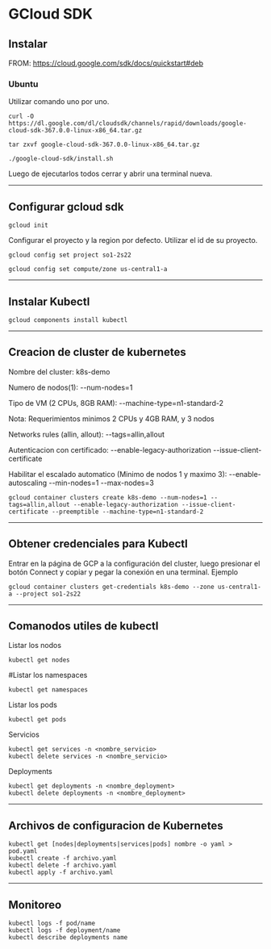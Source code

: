 # GCloud SDK

## Instalar

FROM: https://cloud.google.com/sdk/docs/quickstart#deb

### Ubuntu
Utilizar comando uno por uno. 
```
curl -O https://dl.google.com/dl/cloudsdk/channels/rapid/downloads/google-cloud-sdk-367.0.0-linux-x86_64.tar.gz
```
```
tar zxvf google-cloud-sdk-367.0.0-linux-x86_64.tar.gz
```
```
./google-cloud-sdk/install.sh
```
Luego de ejecutarlos todos cerrar y abrir una terminal nueva.

-----------
## Configurar gcloud sdk
```
gcloud init
```
Configurar el proyecto y la region por defecto. Utilizar el id de su proyecto.
```
gcloud config set project so1-2s22
```
```
gcloud config set compute/zone us-central1-a
```
-----------
## Instalar Kubectl
```
gcloud components install kubectl
```

-----------
## Creacion de cluster de kubernetes

Nombre del cluster: k8s-demo

Numero de nodos(1): --num-nodes=1

Tipo de VM (2 CPUs, 8GB RAM): --machine-type=n1-standard-2

Nota: Requerimientos minimos 2 CPUs y 4GB RAM, y 3 nodos

Networks rules (allin, allout): --tags=allin,allout

Autenticacion con certificado: --enable-legacy-authorization --issue-client-certificate

Habilitar el escalado automatico (Minimo de nodos 1 y maximo 3): --enable-autoscaling --min-nodes=1 --max-nodes=3
```
gcloud container clusters create k8s-demo --num-nodes=1 --tags=allin,allout --enable-legacy-authorization --issue-client-certificate --preemptible --machine-type=n1-standard-2
```

-----------
## Obtener credenciales para Kubectl

Entrar en la página de GCP a la configuración del cluster, luego presionar el botón Connect y copiar y pegar la conexión en una terminal. Ejemplo
```
gcloud container clusters get-credentials k8s-demo --zone us-central1-a --project so1-2s22
```

-----------
## Comanodos utiles de kubectl

Listar los nodos
```
kubectl get nodes
```
#Listar los namespaces
```
kubectl get namespaces
```
Listar los pods
```
kubectl get pods
```
Servicios
```
kubectl get services -n <nombre_servicio>
kubectl delete services -n <nombre_servicio>
```
Deployments
```
kubectl get deployments -n <nombre_deployment>
kubectl delete deployments -n <nombre_deployment>
```
---------
## Archivos de configuracion de Kubernetes
```
kubectl get [nodes|deployments|services|pods] nombre -o yaml > pod.yaml
kubectl create -f archivo.yaml
kubectl delete -f archivo.yaml
kubectl apply -f archivo.yaml
```
---------
## Monitoreo
```
kubectl logs -f pod/name
kubectl logs -f deployment/name
kubectl describe deployments name
```



